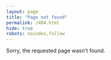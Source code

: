 ```yaml
---
layout: page
title: "Page not found"
permalink: /404.html
hide: true
robots: noindex,follow
---
```

Sorry, the requested page wasn't found.
